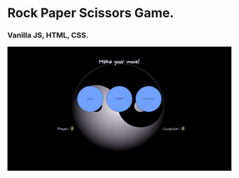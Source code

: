 # Rock Paper Scissors Game.
### Vanilla JS, HTML, CSS.


![Image of Rock Paper Scissors](https://github.com/BojoZahariev/Rock_paper_scissors/blob/master/images/CaptureRockPaperScissors.PNG)

